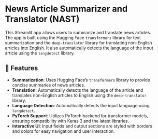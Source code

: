 # News Article Summarizer and Translator (NAST)

This Streamlit app allows users to summarize and translate news articles. The app is built using the Hugging Face `transformers` library for text summarization and the `deep-translator` library for translating non-English articles into English. It also automatically detects the language of the input article using the `langdetect` library.

## 🚀 Features

- **Summarization**: Uses Hugging Face’s `transformers` library to provide concise summaries of news articles.
- **Translation**: Automatically detects the language of the article and translates non-English articles to English using the `deep-translator` library.
- **Language Detection**: Automatically detects the input language using `langdetect`.
- **PyTorch Support**: Utilizes PyTorch backend for transformer models, ensuring compatibility with Keras 3 and the latest libraries.
- **Interactive UI**: Input fields and output sections are styled with borders and colors for easy navigation and user interaction.
